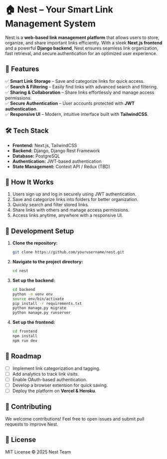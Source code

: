 # 🏠 Nest – Your Smart Link Management System  

Nest is a **web-based link management platform** that allows users to store, organize, and share important links efficiently. With a sleek **Next.js frontend** and a powerful **Django backend**, Nest ensures seamless link organization, fast retrieval, and secure authentication for an optimized user experience.

## 🚀 Features  

✅ **Smart Link Storage** – Save and categorize links for quick access.  
✅ **Search & Filtering** – Easily find links with advanced search and filtering.  
✅ **Sharing & Collaboration** – Share links effortlessly and manage access permissions.  
✅ **Secure Authentication** – User accounts protected with **JWT authentication**.  
✅ **Responsive UI** – Modern, intuitive interface built with **TailwindCSS**.  

## 🛠️ Tech Stack  

- **Frontend:** Next.js, TailwindCSS  
- **Backend:** Django, Django Rest Framework  
- **Database:** PostgreSQL  
- **Authentication:** JWT-based authentication  
- **State Management:** Context API / Redux (TBD)  

## 📌 How It Works  

1. Users sign up and log in securely using JWT authentication.  
2. Save and categorize links into folders for better organization.  
3. Quickly search and filter stored links.  
4. Share links with others and manage access permissions.  
5. Access links anytime, anywhere with a responsive UI.  

## 🔧 Development Setup  

1. **Clone the repository:**  
   ```sh  
   git clone https://github.com/yourusername/nest.git  
   ```  
2. **Navigate to the project directory:**  
   ```sh  
   cd nest  
   ```  
3. **Set up the backend:**  
   ```sh  
   cd backend  
   python -m venv env  
   source env/bin/activate  
   pip install -r requirements.txt  
   python manage.py migrate  
   python manage.py runserver  
   ```  
4. **Set up the frontend:**  
   ```sh  
   cd frontend  
   npm install  
   npm run dev  
   ```  

## 📌 Roadmap  

- [ ] Implement link categorization and tagging.  
- [ ] Add analytics to track link visits.  
- [ ] Enable OAuth-based authentication.  
- [ ] Develop a browser extension for quick saving.  
- [ ] Deploy the platform on **Vercel & Heroku**.  

## 🎯 Contributing  

We welcome contributions! Feel free to open issues and submit pull requests to improve Nest.  

## 📝 License  

MIT License © 2025 Nest Team  

